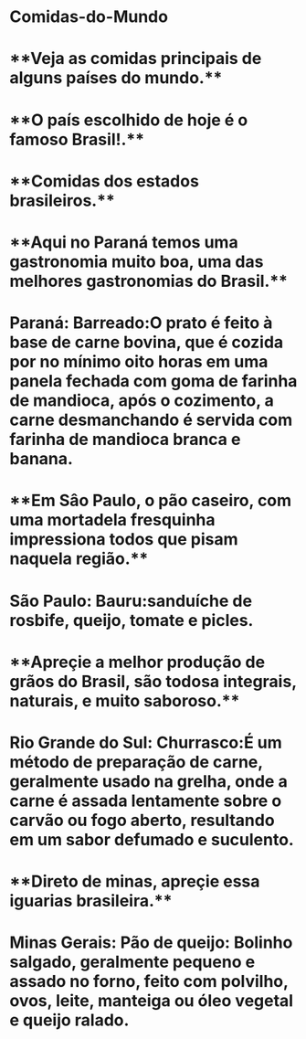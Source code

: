 # Comidas-do-Mundo
<h1>**Veja as comidas principais de alguns países do mundo.**<h1>

<h1>**O país escolhido de hoje é o famoso Brasil!.**<h1>

<h1>**Comidas dos estados brasileiros.**<h1>

<h1>**Aqui no Paraná temos uma gastronomia muito boa, uma das melhores gastronomias do Brasil.**<h1>

Paraná:
Barreado:O prato é feito à base de carne bovina, que é cozida por no mínimo oito horas em uma panela fechada com goma de farinha de mandioca, após o cozimento, a carne desmanchando é servida com farinha de mandioca branca e banana.

<h1>**Em Sâo Paulo, o pão caseiro, com uma mortadela fresquinha impressiona todos que pisam naquela 
região.**<h1>

São Paulo:
Bauru:sanduíche de rosbife, queijo, tomate e picles.

<h1>**Apreçie a melhor produção de grãos do Brasil, são todosa integrais, naturais, e muito saboroso.**<h1>

Rio Grande do Sul:
Churrasco:É  um método de preparação de carne, geralmente usado na grelha, onde a carne é assada lentamente sobre o carvão ou fogo aberto, resultando em um sabor defumado e suculento.

<h1>**Direto de minas, apreçie essa iguarias brasileira.**<h1>

Minas Gerais:
Pão de queijo: Bolinho salgado, geralmente pequeno e assado no forno, feito com polvilho, ovos, leite, manteiga ou óleo vegetal e queijo ralado.

